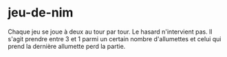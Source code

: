 jeu-de-nim
==========

Chaque jeu se joue à deux au tour par tour. Le hasard n'intervient pas. Il s'agit prendre entre 3 et 1 parmi un certain nombre d'allumettes et celui qui prend la dernière allumette perd la partie. 

